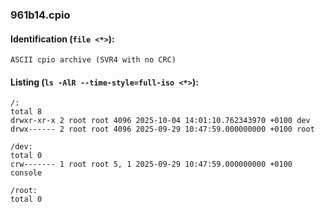 ### 961b14.cpio
#### Identification (`file <*>`):
```
ASCII cpio archive (SVR4 with no CRC)
```
#### Listing (`ls -AlR --time-style=full-iso <*>`):
```
/:
total 8
drwxr-xr-x 2 root root 4096 2025-10-04 14:01:10.762343970 +0100 dev
drwx------ 2 root root 4096 2025-09-29 10:47:59.000000000 +0100 root

/dev:
total 0
crw------- 1 root root 5, 1 2025-09-29 10:47:59.000000000 +0100 console

/root:
total 0
```

